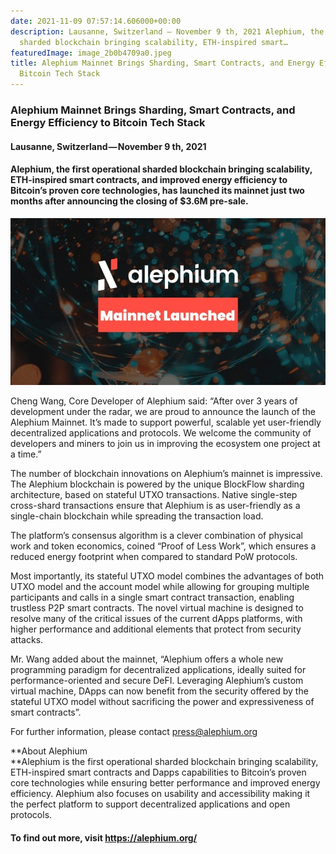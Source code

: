 ```yaml
---
date: 2021-11-09 07:57:14.606000+00:00
description: Lausanne, Switzerland — November 9 th, 2021 Alephium, the first operational
  sharded blockchain bringing scalability, ETH-inspired smart…
featuredImage: image_2b0b4709a0.jpeg
title: Alephium Mainnet Brings Sharding, Smart Contracts, and Energy Efficiency to
  Bitcoin Tech Stack
---
```


### Alephium Mainnet Brings Sharding, Smart Contracts, and Energy Efficiency to Bitcoin Tech Stack

#### **Lausanne, Switzerland — November 9 th, 2021**

#### Alephium, the first operational sharded blockchain bringing scalability, ETH-inspired smart contracts, and improved energy efficiency to Bitcoin’s proven core technologies, has launched its mainnet just two months after announcing the closing of \$3.6M pre-sale.

![](image_2b0b4709a0.jpeg)

Cheng Wang, Core Developer of Alephium said: “After over 3 years of development under the radar, we are proud to announce the launch of the Alephium Mainnet. It’s made to support powerful, scalable yet user-friendly decentralized applications and protocols. We welcome the community of developers and miners to join us in improving the ecosystem one project at a time.”

The number of blockchain innovations on Alephium’s mainnet is impressive. The Alephium blockchain is powered by the unique BlockFlow sharding architecture, based on stateful UTXO transactions. Native single-step cross-shard transactions ensure that Alephium is as user-friendly as a single-chain blockchain while spreading the transaction load.

The platform’s consensus algorithm is a clever combination of physical work and token economics, coined “Proof of Less Work”, which ensures a reduced energy footprint when compared to standard PoW protocols.

Most importantly, its stateful UTXO model combines the advantages of both UTXO model and the account model while allowing for grouping multiple participants and calls in a single smart contract transaction, enabling trustless P2P smart contracts. The novel virtual machine is designed to resolve many of the critical issues of the current dApps platforms, with higher performance and additional elements that protect from security attacks.

Mr. Wang added about the mainnet, “Alephium offers a whole new programming paradigm for decentralized applications, ideally suited for performance-oriented and secure DeFI. Leveraging Alephium’s custom virtual machine, DApps can now benefit from the security offered by the stateful UTXO model without sacrificing the power and expressiveness of smart contracts”.

For further information, please contact <a href="mailto:press@alephium.org" class="markup--anchor markup--p-anchor" data-href="mailto:press@alephium.org" target="_blank">press@alephium.org</a>

**About Alephium  
**Alephium is the first operational sharded blockchain bringing scalability, ETH-inspired smart contracts and Dapps capabilities to Bitcoin’s proven core technologies while ensuring better performance and improved energy efficiency. Alephium also focuses on usability and accessibility making it the perfect platform to support decentralized applications and open protocols.

#### To find out more, visit <a href="https://alephium.org/" class="markup--anchor markup--h4-anchor" data-href="https://alephium.org/" rel="noopener" target="_blank">https://alephium.org/</a>
